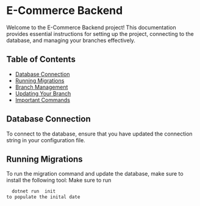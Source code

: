 # E-Commerce Backend

Welcome to the E-Commerce Backend project! This documentation provides essential instructions for setting up the project, connecting to the database, and managing your branches effectively.

## Table of Contents
- [Database Connection](#database-connection)
- [Running Migrations](#running-migrations)
- [Branch Management](#branch-management)
- [Updating Your Branch](#updating-your-branch)
- [Important Commands](#important-commands)

## Database Connection

To connect to the database, ensure that you have updated the connection string in your configuration file. 

## Running Migrations

To run the migration command and update the database, make sure to install the following tool:
Make sure to run  
```bash
  dotnet run  init
to populate the inital date  
